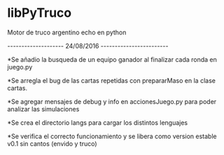 # libPyTruco
Motor de truco argentino echo en python


-------------------- 24/08/2016 ------------------------


*Se añadio la busqueda de un equipo ganador al finalizar cada ronda en juego.py

*Se arregla el bug de las cartas repetidas con prepararMaso en la clase cartas.

*Se agregar mensajes de debug y info en accionesJuego.py para poder analizar las simulaciones

*Se crea el directorio langs para cargar los distintos lenguajes



*Se verifica el correcto funcionamiento y se libera como version estable v0.1 sin cantos (envido y truco)
